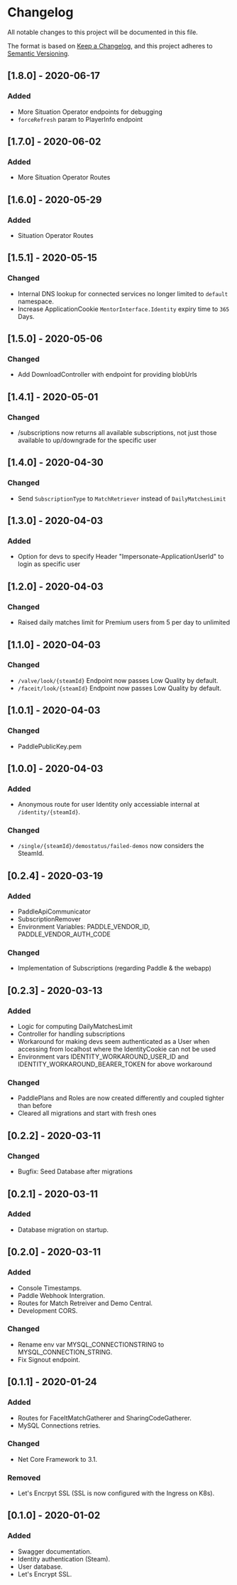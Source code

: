 # Changelog
All notable changes to this project will be documented in this file.

The format is based on [Keep a Changelog](https://keepachangelog.com/en/1.0.0/),
and this project adheres to [Semantic Versioning](https://semver.org/spec/v2.0.0.html).

## [1.8.0] - 2020-06-17
### Added
- More Situation Operator endpoints for debugging
- `forceRefresh` param to PlayerInfo endpoint

## [1.7.0] - 2020-06-02
### Added
- More Situation Operator Routes

## [1.6.0] - 2020-05-29
### Added
- Situation Operator Routes

## [1.5.1] - 2020-05-15
### Changed
- Internal DNS lookup for connected services no longer limited to `default` namespace.
- Increase ApplicationCookie `MentorInterface.Identity` expiry time to `365` Days.

## [1.5.0] - 2020-05-06
### Changed
- Add DownloadController with endpoint for providing  blobUrls

## [1.4.1] - 2020-05-01
### Changed
- /subscriptions now returns all available subscriptions, not just those available to up/downgrade for the specific user

## [1.4.0] - 2020-04-30
### Changed
- Send `SubscriptionType` to `MatchRetriever` instead of `DailyMatchesLimit`

## [1.3.0] - 2020-04-03
### Added
- Option for devs to specify Header "Impersonate-ApplicationUserId" to login as specific user

## [1.2.0] - 2020-04-03
### Changed
- Raised daily matches limit for Premium users from 5 per day to unlimited

## [1.1.0] - 2020-04-03
### Changed
- `/valve/look/{steamId}` Endpoint now passes Low Quality by default.
- `/faceit/look/{steamId}` Endpoint now passes Low Quality by default.

## [1.0.1] - 2020-04-03
### Changed
- PaddlePublicKey.pem

## [1.0.0] - 2020-04-03
### Added
- Anonymous route for user Identity only accessiable internal at `/identity/{steamId}`.

### Changed
- `/single/{steamId}/demostatus/failed-demos` now considers the SteamId.

## [0.2.4] - 2020-03-19
### Added
- PaddleApiCommunicator
- SubscriptionRemover
- Environment Variables: PADDLE_VENDOR_ID, PADDLE_VENDOR_AUTH_CODE

### Changed
- Implementation of Subscriptions (regarding Paddle & the webapp)

## [0.2.3] - 2020-03-13
### Added
- Logic for computing DailyMatchesLimit
- Controller for handling subscriptions
- Workaround for making devs seem authenticated as a User when accessing from localhost where the IdentityCookie can not be used
- Environment vars IDENTITY_WORKAROUND_USER_ID and IDENTITY_WORKAROUND_BEARER_TOKEN for above workaround

### Changed
- PaddlePlans and Roles are now created differently and coupled tighter than before
- Cleared all migrations and start with fresh ones


## [0.2.2] - 2020-03-11
### Changed
- Bugfix: Seed Database after migrations

## [0.2.1] - 2020-03-11
### Added
- Database migration on startup.

## [0.2.0] - 2020-03-11
### Added
- Console Timestamps.
- Paddle Webhook Intergration.
- Routes for Match Retreiver and Demo Central.
- Development CORS.
### Changed
- Rename env var MYSQL_CONNECTIONSTRING to MYSQL_CONNECTION_STRING.
- Fix Signout endpoint.

## [0.1.1] - 2020-01-24
### Added
- Routes for FaceItMatchGatherer and SharingCodeGatherer.
- MySQL Connections retries.
### Changed
- Net Core Framework to 3.1.
### Removed
- Let's Encrpyt SSL (SSL is now configured with the Ingress on K8s).


## [0.1.0] - 2020-01-02 
### Added 
- Swagger documentation.
- Identity authentication (Steam).
- User database.
- Let's Encrypt SSL.
